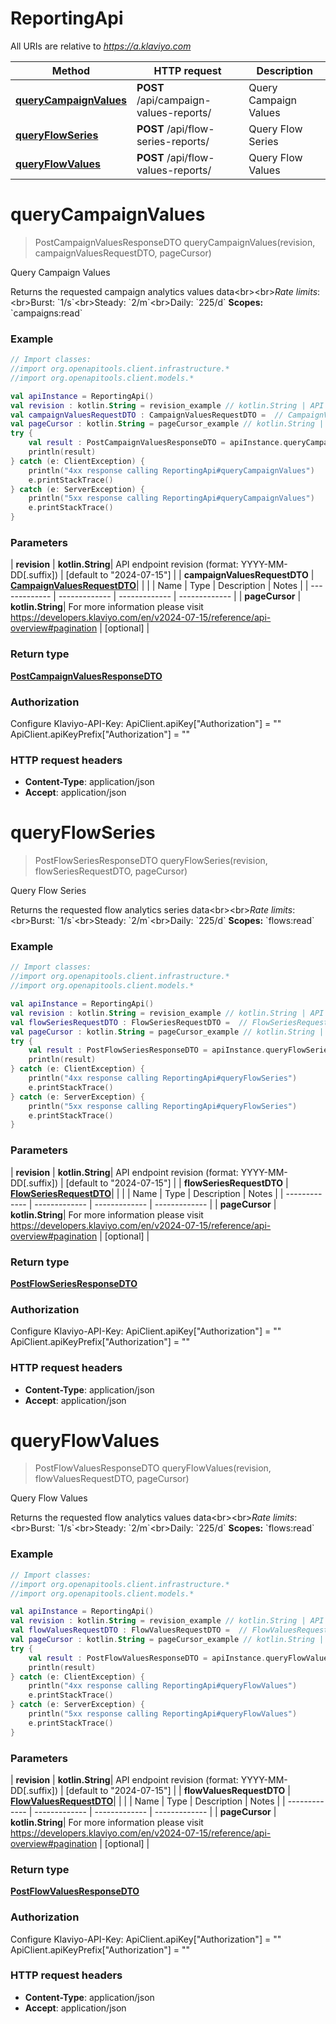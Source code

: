 # ReportingApi

All URIs are relative to *https://a.klaviyo.com*

| Method | HTTP request | Description |
| ------------- | ------------- | ------------- |
| [**queryCampaignValues**](ReportingApi.md#queryCampaignValues) | **POST** /api/campaign-values-reports/ | Query Campaign Values |
| [**queryFlowSeries**](ReportingApi.md#queryFlowSeries) | **POST** /api/flow-series-reports/ | Query Flow Series |
| [**queryFlowValues**](ReportingApi.md#queryFlowValues) | **POST** /api/flow-values-reports/ | Query Flow Values |


<a id="queryCampaignValues"></a>
# **queryCampaignValues**
> PostCampaignValuesResponseDTO queryCampaignValues(revision, campaignValuesRequestDTO, pageCursor)

Query Campaign Values

Returns the requested campaign analytics values data&lt;br&gt;&lt;br&gt;*Rate limits*:&lt;br&gt;Burst: &#x60;1/s&#x60;&lt;br&gt;Steady: &#x60;2/m&#x60;&lt;br&gt;Daily: &#x60;225/d&#x60;  **Scopes:** &#x60;campaigns:read&#x60;

### Example
```kotlin
// Import classes:
//import org.openapitools.client.infrastructure.*
//import org.openapitools.client.models.*

val apiInstance = ReportingApi()
val revision : kotlin.String = revision_example // kotlin.String | API endpoint revision (format: YYYY-MM-DD[.suffix])
val campaignValuesRequestDTO : CampaignValuesRequestDTO =  // CampaignValuesRequestDTO | 
val pageCursor : kotlin.String = pageCursor_example // kotlin.String | For more information please visit https://developers.klaviyo.com/en/v2024-07-15/reference/api-overview#pagination
try {
    val result : PostCampaignValuesResponseDTO = apiInstance.queryCampaignValues(revision, campaignValuesRequestDTO, pageCursor)
    println(result)
} catch (e: ClientException) {
    println("4xx response calling ReportingApi#queryCampaignValues")
    e.printStackTrace()
} catch (e: ServerException) {
    println("5xx response calling ReportingApi#queryCampaignValues")
    e.printStackTrace()
}
```

### Parameters
| **revision** | **kotlin.String**| API endpoint revision (format: YYYY-MM-DD[.suffix]) | [default to &quot;2024-07-15&quot;] |
| **campaignValuesRequestDTO** | [**CampaignValuesRequestDTO**](CampaignValuesRequestDTO.md)|  | |
| Name | Type | Description  | Notes |
| ------------- | ------------- | ------------- | ------------- |
| **pageCursor** | **kotlin.String**| For more information please visit https://developers.klaviyo.com/en/v2024-07-15/reference/api-overview#pagination | [optional] |

### Return type

[**PostCampaignValuesResponseDTO**](PostCampaignValuesResponseDTO.md)

### Authorization


Configure Klaviyo-API-Key:
    ApiClient.apiKey["Authorization"] = ""
    ApiClient.apiKeyPrefix["Authorization"] = ""

### HTTP request headers

 - **Content-Type**: application/json
 - **Accept**: application/json

<a id="queryFlowSeries"></a>
# **queryFlowSeries**
> PostFlowSeriesResponseDTO queryFlowSeries(revision, flowSeriesRequestDTO, pageCursor)

Query Flow Series

Returns the requested flow analytics series data&lt;br&gt;&lt;br&gt;*Rate limits*:&lt;br&gt;Burst: &#x60;1/s&#x60;&lt;br&gt;Steady: &#x60;2/m&#x60;&lt;br&gt;Daily: &#x60;225/d&#x60;  **Scopes:** &#x60;flows:read&#x60;

### Example
```kotlin
// Import classes:
//import org.openapitools.client.infrastructure.*
//import org.openapitools.client.models.*

val apiInstance = ReportingApi()
val revision : kotlin.String = revision_example // kotlin.String | API endpoint revision (format: YYYY-MM-DD[.suffix])
val flowSeriesRequestDTO : FlowSeriesRequestDTO =  // FlowSeriesRequestDTO | 
val pageCursor : kotlin.String = pageCursor_example // kotlin.String | For more information please visit https://developers.klaviyo.com/en/v2024-07-15/reference/api-overview#pagination
try {
    val result : PostFlowSeriesResponseDTO = apiInstance.queryFlowSeries(revision, flowSeriesRequestDTO, pageCursor)
    println(result)
} catch (e: ClientException) {
    println("4xx response calling ReportingApi#queryFlowSeries")
    e.printStackTrace()
} catch (e: ServerException) {
    println("5xx response calling ReportingApi#queryFlowSeries")
    e.printStackTrace()
}
```

### Parameters
| **revision** | **kotlin.String**| API endpoint revision (format: YYYY-MM-DD[.suffix]) | [default to &quot;2024-07-15&quot;] |
| **flowSeriesRequestDTO** | [**FlowSeriesRequestDTO**](FlowSeriesRequestDTO.md)|  | |
| Name | Type | Description  | Notes |
| ------------- | ------------- | ------------- | ------------- |
| **pageCursor** | **kotlin.String**| For more information please visit https://developers.klaviyo.com/en/v2024-07-15/reference/api-overview#pagination | [optional] |

### Return type

[**PostFlowSeriesResponseDTO**](PostFlowSeriesResponseDTO.md)

### Authorization


Configure Klaviyo-API-Key:
    ApiClient.apiKey["Authorization"] = ""
    ApiClient.apiKeyPrefix["Authorization"] = ""

### HTTP request headers

 - **Content-Type**: application/json
 - **Accept**: application/json

<a id="queryFlowValues"></a>
# **queryFlowValues**
> PostFlowValuesResponseDTO queryFlowValues(revision, flowValuesRequestDTO, pageCursor)

Query Flow Values

Returns the requested flow analytics values data&lt;br&gt;&lt;br&gt;*Rate limits*:&lt;br&gt;Burst: &#x60;1/s&#x60;&lt;br&gt;Steady: &#x60;2/m&#x60;&lt;br&gt;Daily: &#x60;225/d&#x60;  **Scopes:** &#x60;flows:read&#x60;

### Example
```kotlin
// Import classes:
//import org.openapitools.client.infrastructure.*
//import org.openapitools.client.models.*

val apiInstance = ReportingApi()
val revision : kotlin.String = revision_example // kotlin.String | API endpoint revision (format: YYYY-MM-DD[.suffix])
val flowValuesRequestDTO : FlowValuesRequestDTO =  // FlowValuesRequestDTO | 
val pageCursor : kotlin.String = pageCursor_example // kotlin.String | For more information please visit https://developers.klaviyo.com/en/v2024-07-15/reference/api-overview#pagination
try {
    val result : PostFlowValuesResponseDTO = apiInstance.queryFlowValues(revision, flowValuesRequestDTO, pageCursor)
    println(result)
} catch (e: ClientException) {
    println("4xx response calling ReportingApi#queryFlowValues")
    e.printStackTrace()
} catch (e: ServerException) {
    println("5xx response calling ReportingApi#queryFlowValues")
    e.printStackTrace()
}
```

### Parameters
| **revision** | **kotlin.String**| API endpoint revision (format: YYYY-MM-DD[.suffix]) | [default to &quot;2024-07-15&quot;] |
| **flowValuesRequestDTO** | [**FlowValuesRequestDTO**](FlowValuesRequestDTO.md)|  | |
| Name | Type | Description  | Notes |
| ------------- | ------------- | ------------- | ------------- |
| **pageCursor** | **kotlin.String**| For more information please visit https://developers.klaviyo.com/en/v2024-07-15/reference/api-overview#pagination | [optional] |

### Return type

[**PostFlowValuesResponseDTO**](PostFlowValuesResponseDTO.md)

### Authorization


Configure Klaviyo-API-Key:
    ApiClient.apiKey["Authorization"] = ""
    ApiClient.apiKeyPrefix["Authorization"] = ""

### HTTP request headers

 - **Content-Type**: application/json
 - **Accept**: application/json

